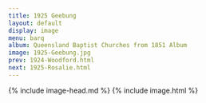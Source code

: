 ```yaml
---
title: 1925 Geebung
layout: default
display: image
menu: barq
album: Queensland Baptist Churches from 1851 Album
image: 1925-Geebung.jpg
prev: 1924-Woodford.html
next: 1925-Rosalie.html
---
```

{% include image-head.md %}
{% include image.html %}